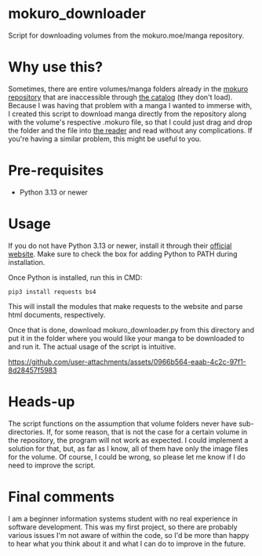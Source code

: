 # mokuro_downloader
Script for downloading volumes from the mokuro.moe/manga repository.

# Why use this?

Sometimes, there are entire volumes/manga folders already in the <a href="https://mokuro.moe/" target="_blank">mokuro repository</a> that are inaccessible through <a href="https://catalog.mokuro.moe/" target="_blank">the catalog</a> (they don't load). Because I was having that problem with a manga I wanted to immerse with, I created this script to download manga directly from the repository along with the volume's respective .mokuro file, so that I could just drag and drop the folder and the file into <a href="https://reader.mokuro.app/" target="_blank">the reader</a> and read without any complications. If you're having a similar problem, this might be useful to you.

# Pre-requisites
- Python 3.13 or newer

# Usage
If you do not have Python 3.13 or newer, install it through their <a href="https://www.python.org/" target="_blank"> official website</a>. Make sure to check the box for adding Python to PATH during installation.

Once Python is installed, run this in CMD:
```
pip3 install requests bs4
```
This will install the modules that make requests to the website and parse html documents, respectively.

Once that is done, download mokuro_downloader.py from this directory and put it in the folder where you would like your manga to be downloaded to and run it. The actual usage of the script is intuitive.


https://github.com/user-attachments/assets/0966b564-eaab-4c2c-97f1-8d28457f5983

# Heads-up
The script functions on the assumption that volume folders never have sub-directories. If, for some reason, that is not the case for a certain volume in the repository, the program will not work as expected. I could implement a solution for that, but, as far as I know, all of them have only the image files for the volume. Of course, I could be wrong, so please let me know if I do need to improve the script.

# Final comments

I am a beginner information systems student with no real experience in software development. This was my first project, so there are probably various issues I'm not aware of within the code, so I'd be more than happy to hear what you think about it and what I can do to improve in the future. 

